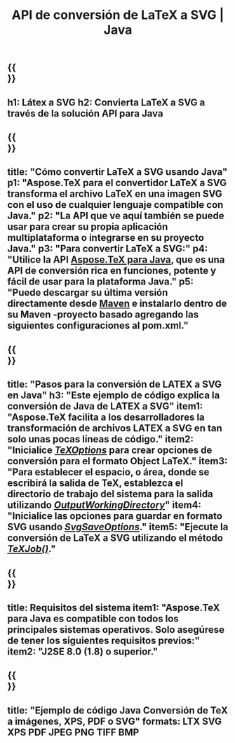 ﻿---
translation: true
template: /_templates/_conversion-child-java.md
title: API de conversión de LaTeX a SVG | Java
description: Funcionalidad de conversión de LaTeX a SVG. Integre esta biblioteca Java local en su proyecto o use aplicaciones multiplataforma para convertir LaTeX a SVG.
keywords: látex a svg api java, latex2svg integrar
url: /java/conversion/latex-to-svg/
family: tex
platformtag: java
feature: conversion
informat: LATEX
outformat: SVG
otherformats: PNG JPEG TIFF BMP PDF XPS
---

{{<section banner>}}
---
h1: Látex a SVG
h2: Convierta LaTeX a SVG a través de la solución API para Java
---

{{<section overview>}}
---
title: "Cómo convertir LaTeX a SVG usando Java"
p1: "Aspose.TeX para el convertidor LaTeX a SVG transforma el archivo LaTeX en una imagen SVG con el uso de cualquier lenguaje compatible con Java."
p2: "La API que ve aquí también se puede usar para crear su propia aplicación multiplataforma o integrarse en su proyecto Java."
p3: "Para convertir LaTeX a SVG:"
p4: "Utilice la API [Aspose.TeX para Java](https://products.aspose.com/tex/java), que es una API de conversión rica en funciones, potente y fácil de usar para la plataforma Java."
p5: "Puede descargar su última versión directamente desde [Maven](https://repository.aspose.com/webapp/#/artifacts/browse/tree/General/repo/com/aspose/aspose-tex) e instalarlo dentro de su Maven -proyecto basado agregando las siguientes configuraciones al pom.xml."
---

{{<section feature1>}}
---
title: "Pasos para la conversión de LATEX a SVG en Java"
h3: "Este ejemplo de código explica la conversión de Java de LATEX a SVG"
item1: "Aspose.TeX facilita a los desarrolladores la transformación de archivos LATEX a SVG en tan solo unas pocas líneas de código."
item2: "Inicialice [*TeXOptions*](https://reference.aspose.com/tex/java/com.aspose.tex/TeXOptions) para crear opciones de conversión para el formato Object LaTeX."
item3: "Para establecer el espacio, o área, donde se escribirá la salida de TeX, establezca el directorio de trabajo del sistema para la salida utilizando [*OutputWorkingDirectory*](https://reference.aspose.com/tex/java/com.aspose.tex/TeXOptions#getOutputWorkingDirectory--)"
item4: "Inicialice las opciones para guardar en formato SVG usando [*SvgSaveOptions*](https://reference.aspose.com/tex/java/com.aspose.tex.rendering/SvgSaveOptions)."
item5: "Ejecute la conversión de LaTeX a SVG utilizando el método [*TeXJob()*](https://reference.aspose.com/tex/java/com.aspose.tex/TeXJob)."
---

{{<section feature2>}}
---
title: Requisitos del sistema
item1: "Aspose.TeX para Java es compatible con todos los principales sistemas operativos. Solo asegúrese de tener los siguientes requisitos previos:"
item2: "J2SE 8.0 (1.8) o superior."
---

{{<section widget>}}
---
title: "Ejemplo de código Java Conversión de TeX a imágenes, XPS, PDF o SVG"
formats: LTX SVG XPS PDF JPEG PNG TIFF BMP
---